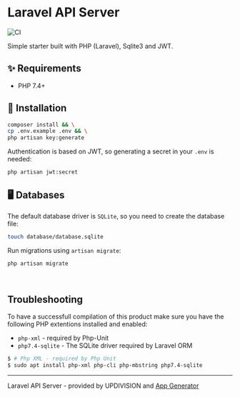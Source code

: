 Laravel API Server
==================

![CI](https://github.com/app-generator/api-server-laravel/workflows/CI/badge.svg?branch=master)

Simple starter built with PHP (Laravel), Sqlite3 and JWT.

## ✨ Requirements

- PHP 7.4+

## 🚀 Installation

```bash
composer install && \
cp .env.example .env && \
php artisan key:generate
```

Authentication is based on JWT, so generating a secret in your `.env` is needed:

```bash
php artisan jwt:secret
```

## 🖥 Databases

The default database driver is `SQLite`, so you need to create the database file:

```bash
touch database/database.sqlite
```

Run migrations using `artisan migrate`:

```bash
php artisan migrate
```

<br />

## Troubleshooting

To have a successfull compilation of this product make sure you have the following PHP extentions installed and enabled:

- `php-xml` - required by Php-Unit
- `php7.4-sqlite` - The SQLite driver required by Laravel ORM

```bash
$ # Php XML - required by Php Unit
$ sudo apt install php-xml php-cli php-mbstring php7.4-sqlite
```

---
Laravel API Server - provided by UPDIVISION and [App Generator](https://updivision.com/)
